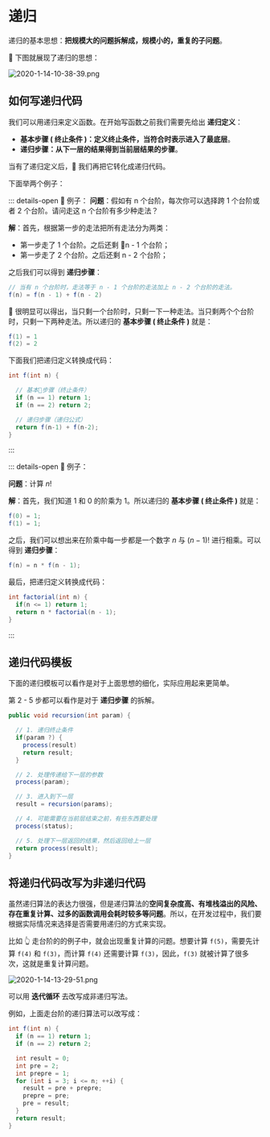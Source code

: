 # 递归

递归的基本思想：**把规模大的问题拆解成，规模小的，重复的子问题**。

 下图就展现了递归的思想：

![2020-1-14-10-38-39.png](https://garrik-default-imgs.oss-accelerate.aliyuncs.com/imgs/2020-1-14-10-38-39.png)

## 如何写递归代码

我们可以用递归来定义函数。在开始写函数之前我们需要先给出 **递归定义**：

- **基本步骤 ( 终止条件 )：定义终止条件，当符合时表示进入了最底层**。
- **递归步骤：从下一层的结果得到当前层结果的步骤**。

当有了递归定义后， 我们再把它转化成递归代码。

下面举两个例子：

::: details-open 🌰 例子：
**问题**：假如有 n 个台阶，每次你可以选择跨 1 个台阶或者 2 个台阶。请问走这 n 个台阶有多少种走法？

**解**：首先，根据第一步的走法把所有走法分为两类：

- 第一步走了 1 个台阶。之后还剩 n - 1 个台阶；
- 第一步走了 2 个台阶。之后还剩 n - 2 个台阶；

之后我们可以得到 **递归步骤**：

```java
// 当有 n 个台阶时，走法等于 n - 1 个台阶的走法加上 n - 2 个台阶的走法。
f(n) = f(n - 1) + f(n - 2)
```


很明显可以得出，当只剩一个台阶时，只剩一下一种走法。当只剩两个个台阶时，只剩一下两种走法。所以递归的 **基本步骤 ( 终止条件 )** 就是：

```java
f(1) = 1
f(2) = 2
```

下面我们把递归定义转换成代码：

```java
int f(int n) {

  // 基本步骤（终止条件）
  if (n == 1) return 1;
  if (n == 2) return 2;

  // 递归步骤（递归公式）
  return f(n-1) + f(n-2);
}
```

:::

::: details-open 🌰 例子：

**问题**：计算 $n!$

**解**：首先，我们知道 $1$ 和 $0$ 的阶乘为 $1$。所以递归的 **基本步骤 ( 终止条件 )** 就是：

```java
f(0) = 1;
f(1) = 1;
```

之后，我们可以想出来在阶乘中每一步都是一个数字 $n$ 与 $(n - 1)!$ 进行相乘。可以得到 **递归步骤**：

```java
f(n) = n * f(n - 1);
```

最后，把递归定义转换成代码：

```java
int factorial(int n) {
  if(n <= 1) return 1;
  return n * factorial(n - 1);
}
```

:::

## 递归代码模板

下面的递归模板可以看作是对于上面思想的细化，实际应用起来更简单。

第 2 - 5 步都可以看作是对于 **递归步骤** 的拆解。

```java
public void recursion(int param) {

  // 1. 递归终止条件
  if(param ?) {
    process(result)
    return result;
  }

  // 2. 处理传递给下一层的参数
  process(param);

  // 3. 进入到下一层
  result = recursion(params);

  // 4. 可能需要在当前层结束之前，有些东西要处理
  process(status);

  // 5. 处理下一层返回的结果，然后返回给上一层
  return process(result);
}
```

## 将递归代码改写为非递归代码

虽然递归算法的表达力很强，但是递归算法的**空间复杂度高、有堆栈溢出的风险、存在重复计算、过多的函数调用会耗时较多等问题**。所以，在开发过程中，我们要根据实际情况来选择是否需要用递归的方式来实现。

比如 👆 走台阶的的例子中，就会出现重复计算的问题。想要计算 `f(5)`，需要先计算 `f(4)` 和 `f(3)`，而计算 `f(4)` 还需要计算 `f(3)`，因此，`f(3)` 就被计算了很多次，这就是重复计算问题。

![2020-1-14-13-29-51.png](https://garrik-default-imgs.oss-accelerate.aliyuncs.com/imgs/2020-1-14-13-29-51.png)

可以用 **迭代循环** 去改写成非递归写法。

例如，上面走台阶的递归算法可以改写成：

```java
int f(int n) {
  if (n == 1) return 1;
  if (n == 2) return 2;

  int result = 0;
  int pre = 2;
  int prepre = 1;
  for (int i = 3; i <= n; ++i) {
    result = pre + prepre;
    prepre = pre;
    pre = result;
  }
  return result;
}
```
